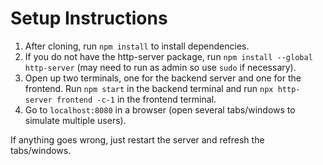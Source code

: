 # Setup Instructions
1. After cloning, run `npm install` to install dependencies.
2. If you do not have the http-server package, run `npm install --global http-server` (may need to run as admin so use `sudo` if necessary).
3. Open up two terminals, one for the backend server and one for the frontend. Run `npm start` in the backend terminal and run `npx http-server frontend -c-1` in the frontend terminal.
4. Go to `localhost:8080` in a browser (open several tabs/windows to simulate multiple users).

If anything goes wrong, just restart the server and refresh the tabs/windows.
